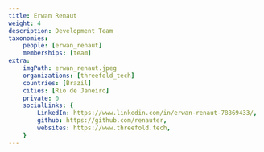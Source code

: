 ```yaml
---
title: Erwan Renaut
weight: 4
description: Development Team
taxonomies:
    people: [erwan_renaut]
    memberships: [team]
extra:
    imgPath: erwan_renaut.jpeg
    organizations: [threefold_tech]
    countries: [Brazil]
    cities: [Rio de Janeiro]
    private: 0
    socialLinks: {
        LinkedIn: https://www.linkedin.com/in/erwan-renaut-78869433/,
        github: https://github.com/renauter,
        websites: https://www.threefold.tech,
    }
---
```


<!--

Since cloud technology is live, Erwan was always wondering where and how its datas were going to be stored and used. Sovereignty and privacy concerns always made him reluctant in using such services. That's why, after more than a decade working on oil & gas research projects, he was very enthusiastic about joining the Threefold team and contributing to define a new internet paradigm.

--!>